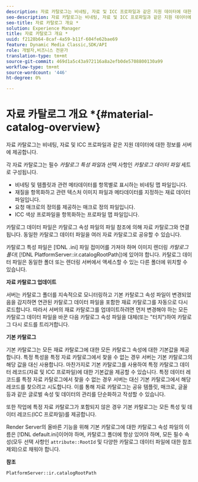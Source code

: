 ```yaml
---
description: 자료 카탈로그는 비네팅, 자료 및 ICC 프로파일과 같은 지원 데이터에 대한 정보를 서버에 제공합니다.
seo-description: 자료 카탈로그는 비네팅, 자료 및 ICC 프로파일과 같은 지원 데이터에 대한 정보를 서버에 제공합니다.
seo-title: 자료 카탈로그 개요 *
solution: Experience Manager
title: 자료 카탈로그 개요 *
uuid: f2128b64-8caf-4a59-b11f-604fe62bae69
feature: Dynamic Media Classic,SDK/API
role: 개발자,비즈니스 전문가
translation-type: tm+mt
source-git-commit: 469d1a5c43a972116a8a2efb0de5708800130a99
workflow-type: tm+mt
source-wordcount: '446'
ht-degree: 0%

---
```



# 자료 카탈로그 개요 *{#material-catalog-overview}

자료 카탈로그는 비네팅, 자료 및 ICC 프로파일과 같은 지원 데이터에 대한 정보를 서버에 제공합니다.

각 자료 카탈로그는 필수 *카탈로그 특성 파일*&#x200B;과 선택 사항인 *카탈로그 데이터 파일* 세트로 구성됩니다.

* 비네팅 및 템플릿과 관련 메타데이터를 항목별로 표시하는 비네팅 맵 파일입니다.
* 재질을 항목화하고 관련 텍스처 이미지 파일과 메타데이터를 지정하는 재료 데이터 파일입니다.
* 요청 매크로의 정의를 제공하는 매크로 정의 파일입니다.
* ICC 색상 프로파일을 항목화하는 프로파일 맵 파일입니다.

카탈로그 데이터 파일은 카탈로그 속성 파일의 파일 참조에 의해 자료 카탈로그와 연결됩니다. 동일한 카탈로그 데이터 파일을 여러 자료 카탈로그로 공유할 수 있습니다.

카탈로그 특성 파일은 [!DNL .ini] 파일 접미어를 가져야 하며 이미지 렌더링 *카탈로그 폴더*( [!DNL PlatformServer::ir.catalogRootPath])에 있어야 합니다. 카탈로그 데이터 파일은 동일한 폴더 또는 렌더링 서버에서 액세스할 수 있는 다른 폴더에 위치할 수 있습니다.

**자료 카탈로그 업데이트**

서버는 카탈로그 폴더를 지속적으로 모니터링하고 기본 카탈로그 속성 파일이 변경되었음을 감지하면 연관된 카탈로그 데이터 파일을 포함한 재료 카탈로그를 자동으로 다시 로드합니다. 따라서 서버의 재료 카탈로그를 업데이트하려면 먼저 변경해야 하는 모든 카탈로그 데이터 파일을 바꾼 다음 카탈로그 속성 파일을 대체(또는 &quot;터치&quot;)하여 카탈로그 다시 로드를 트리거합니다.

**기본 카탈로그**

기본 카탈로그는 모든 재료 카탈로그에 대한 모든 카탈로그 속성에 대한 기본값을 제공합니다. 특정 특성을 특정 자료 카탈로그에서 찾을 수 없는 경우 서버는 기본 카탈로그의 해당 값을 대신 사용합니다. 마찬가지로 기본 카탈로그를 사용하여 특정 카탈로그 데이터 레코드(자료 및 ICC 프로파일)에 대한 기본값을 제공할 수 있습니다. 특정 데이터 레코드를 특정 자료 카탈로그에서 찾을 수 없는 경우 서버는 대신 기본 카탈로그에서 해당 레코드를 찾으려고 시도합니다. 이를 통해 자료 카탈로그는 공유 템플릿, 매크로, 글꼴 등과 같은 글로벌 속성 및 데이터의 관리를 단순화하고 작성할 수 있습니다.

또한 작업에 특정 자료 카탈로그가 포함되지 않은 경우 기본 카탈로그는 모든 특성 및 데이터 레코드(ICC 프로파일)를 제공합니다.

Render Server의 올바른 기능을 위해 기본 카탈로그에 대한 카탈로그 속성 파일의 이름은 [!DNL default.ini]이어야 하며, 카탈로그 폴더에 항상 있어야 하며, 모든 필수 속성(모두 선택 사항인 `attribute::RootId` 및 다양한 카탈로그 데이터 파일에 대한 참조 제외)으로 채워야 합니다.

**참조**

`PlatformServer::ir.catalogRootPath`
